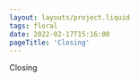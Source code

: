 ```yaml
---
layout: layouts/project.liquid
tags: floral
date: 2022-02-17T15:16:00
pageTitle: 'Closing'
---
```


Closing